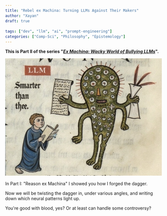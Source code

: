 ```yaml
---
title: "Rebel ex Machina: Turning LLMs Against Their Makers"
author: "Xayan"
draft: true

tags: ["dev", "llm", "ai", "prompt-engineering"]
categories: ["Comp-Sci", "Philosophy", "Epistemology"]
---
```


**This is Part II of the series "*[Ex Machina: Wacky World of Bullying LLMs](../)*".**

![Reason ex Machina](../smarter-than-thee.jpg)

In Part I: "Reason ex Machina" I showed you how I forged the dagger.

Now we will be twisting the dagger in, under various angles, and writing down which neural patterns light up.

You're good with blood, yes? Or at least can handle some controversy?
